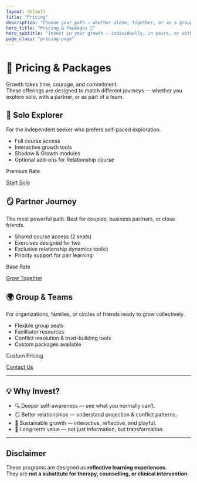 ```yaml
---
layout: default
title: "Pricing"
description: "Choose your path — whether alone, together, or as a group."
hero_title: "Pricing & Packages 💎"
hero_subtitle: "Invest in your growth — individually, in pairs, or with your community."
page_class: "pricing-page"
---
```


# 💎 Pricing & Packages

Growth takes time, courage, and commitment.  
These offerings are designed to match different journeys — whether you explore solo, with a partner, or as part of a team.  

<div class="grid pricing-grid">

  <div class="card pricing-card">
    <h2>🌱 Solo Explorer</h2>
    <p>For the independent seeker who prefers self-paced exploration.</p>
    <ul>
      <li>Full course access</li>
      <li>Interactive growth tools</li>
      <li>Shadow & Growth modules</li>
      <li>Optional add-ons for Relationship course</li>
    </ul>
    <p class="price">Premium Rate</p>
    <a class="btn" href="#signup">Start Solo</a>
  </div>

  <div class="card pricing-card highlight">
    <h2>🪞 Partner Journey</h2>
    <p>The most powerful path. Best for couples, business partners, or close friends.</p>
    <ul>
      <li>Shared course access (2 seats)</li>
      <li>Exercises designed for two</li>
      <li>Exclusive relationship dynamics toolkit</li>
      <li>Priority support for pair learning</li>
    </ul>
    <p class="price">Base Rate</p>
    <a class="btn" href="#signup">Grow Together</a>
  </div>

  <div class="card pricing-card">
    <h2>🌍 Group & Teams</h2>
    <p>For organizations, families, or circles of friends ready to grow collectively.</p>
    <ul>
      <li>Flexible group seats</li>
      <li>Facilitator resources</li>
      <li>Conflict resolution & trust-building tools</li>
      <li>Custom packages available</li>
    </ul>
    <p class="price">Custom Pricing</p>
    <a class="btn" href="#contact">Contact Us</a>
  </div>

</div>

---

## 💡 Why Invest?

- 🔍 Deeper self-awareness — see what you normally can’t.  
- 🪞 Better relationships — understand projection & conflict patterns.  
- 🌱 Sustainable growth — interactive, reflective, and playful.  
- 🚀 Long-term value — not just information, but transformation.  

---

## Disclaimer
These programs are designed as **reflective learning experiences**.  
They are **not a substitute for therapy, counselling, or clinical intervention**.